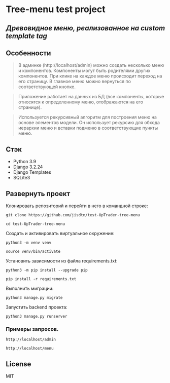 # Tree-menu test project
## _Древовидное меню, реализованное на custom  template tag_


## Особенности

> В админке (http://localhost/admin) можно создать несколько меню 
> и компонентов. Компоненты могут быть родителями других компонентов.
> При клике на каждое меню происходит переход на его страницу.
> В главное меню можно вернуться по соответствующей кнопке.

> Приложение работает на данных из БД (все компоненты, 
> которые относятся к определенному меню, отображаются на его странице).

> Используется рекурсивный алгоритм для построения меню на основе элементов модели. 
> Он использует рекурсию для обхода иерархии меню и вставки подменю в соответствующие пункты меню.

## Стэк

- Python 3.9
- Django 3.2.24
- Django Templates
- SQLite3

## Развернуть проект 
Клонировать репозиторий и перейти в него в командной строке:

```
git clone https://github.com/jisdtn/test-UpTrader-tree-menu
```

```
cd test-UpTrader-tree-menu
```

Cоздать и активировать виртуальное окружение:

```
python3 -m venv venv
```

```
source venv/bin/activate
```

Установить зависимости из файла requirements.txt:

```
python3 -m pip install --upgrade pip
```

```
pip install -r requirements.txt
```

Выполнить миграции:

```
python3 manage.py migrate
```

Запустить backend проекта:

```
python3 manage.py runserver
```
### Примеры запросов.

```commandline
http://localhost/admin
```
```commandline
http://localhost/menu
```

## License

MIT


